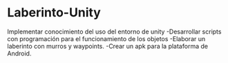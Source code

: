 # Laberinto-Unity
Implementar conocimiento del uso del entorno de unity
-Desarrollar scripts con programación para el funcionamiento de los objetos
-Elaborar un laberinto con murros y waypoints.
-Crear un apk para la plataforma de Android.
